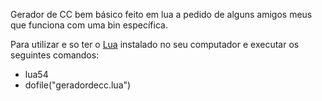 Gerador de CC bem básico feito em lua a pedido de alguns amigos meus que funciona com uma bin específica.

Para utilizar e so ter o [Lua](https://www.lua.org/download.html) instalado no seu computador e executar os seguintes comandos:
- lua54
- dofile("geradordecc.lua")
